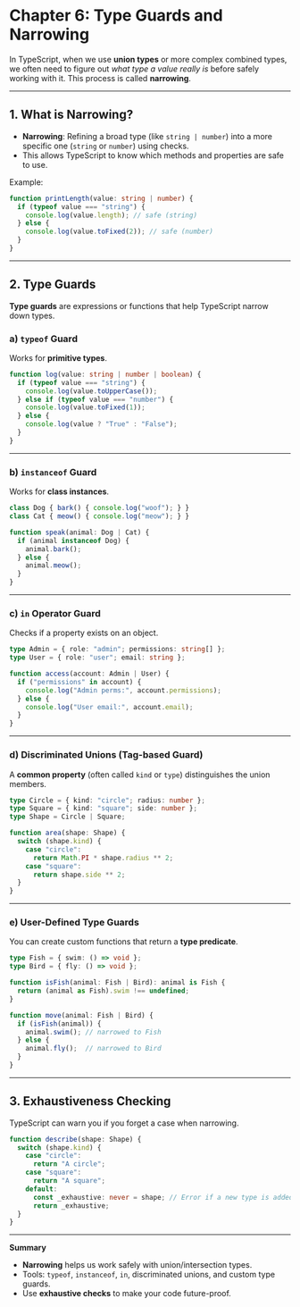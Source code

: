 # Chapter 6: Type Guards and Narrowing

In TypeScript, when we use **union types** or more complex combined types, we often need to figure out *what type a value really is* before safely working with it. This process is called **narrowing**.

---

## 1. What is Narrowing?

* **Narrowing**: Refining a broad type (like `string | number`) into a more specific one (`string` or `number`) using checks.
* This allows TypeScript to know which methods and properties are safe to use.

Example:

```ts
function printLength(value: string | number) {
  if (typeof value === "string") {
    console.log(value.length); // safe (string)
  } else {
    console.log(value.toFixed(2)); // safe (number)
  }
}
```

---

## 2. Type Guards

**Type guards** are expressions or functions that help TypeScript narrow down types.

### a) `typeof` Guard

Works for **primitive types**.

```ts
function log(value: string | number | boolean) {
  if (typeof value === "string") {
    console.log(value.toUpperCase());
  } else if (typeof value === "number") {
    console.log(value.toFixed(1));
  } else {
    console.log(value ? "True" : "False");
  }
}
```

---

### b) `instanceof` Guard

Works for **class instances**.

```ts
class Dog { bark() { console.log("woof"); } }
class Cat { meow() { console.log("meow"); } }

function speak(animal: Dog | Cat) {
  if (animal instanceof Dog) {
    animal.bark();
  } else {
    animal.meow();
  }
}
```

---

### c) `in` Operator Guard

Checks if a property exists on an object.

```ts
type Admin = { role: "admin"; permissions: string[] };
type User = { role: "user"; email: string };

function access(account: Admin | User) {
  if ("permissions" in account) {
    console.log("Admin perms:", account.permissions);
  } else {
    console.log("User email:", account.email);
  }
}
```

---

### d) Discriminated Unions (Tag-based Guard)

A **common property** (often called `kind` or `type`) distinguishes the union members.

```ts
type Circle = { kind: "circle"; radius: number };
type Square = { kind: "square"; side: number };
type Shape = Circle | Square;

function area(shape: Shape) {
  switch (shape.kind) {
    case "circle":
      return Math.PI * shape.radius ** 2;
    case "square":
      return shape.side ** 2;
  }
}
```

---

### e) User-Defined Type Guards

You can create custom functions that return a **type predicate**.

```ts
type Fish = { swim: () => void };
type Bird = { fly: () => void };

function isFish(animal: Fish | Bird): animal is Fish {
  return (animal as Fish).swim !== undefined;
}

function move(animal: Fish | Bird) {
  if (isFish(animal)) {
    animal.swim(); // narrowed to Fish
  } else {
    animal.fly();  // narrowed to Bird
  }
}
```

---

## 3. Exhaustiveness Checking

TypeScript can warn you if you forget a case when narrowing.

```ts
function describe(shape: Shape) {
  switch (shape.kind) {
    case "circle":
      return "A circle";
    case "square":
      return "A square";
    default:
      const _exhaustive: never = shape; // Error if a new type is added
      return _exhaustive;
  }
}
```

---

**Summary**

* **Narrowing** helps us work safely with union/intersection types.
* Tools: `typeof`, `instanceof`, `in`, discriminated unions, and custom type guards.
* Use **exhaustive checks** to make your code future-proof.

